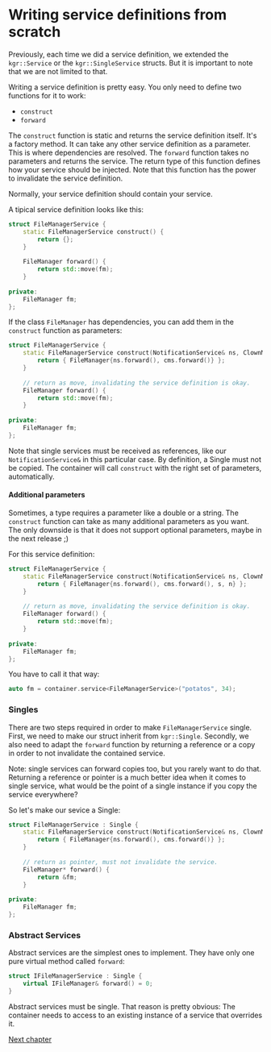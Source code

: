 Writing service definitions from scratch
========================================

Previously, each time we did a service definition, we extended the `kgr::Service` or the `kgr::SingleService` structs. But it is important to note that we are not limited to that.

Writing a service definition is pretty easy. You only need to define two functions for it to work:

 * `construct`
 * `forward`

The `construct` function is static and returns the service definition itself. It's a factory method. It can take any other service definition as a parameter. This is where dependencies are resolved.
The `forward` function takes no parameters and returns the service. The return type of this function defines how your service should be injected. Note that this function has the power to invalidate the service definition.

Normally, your service definition should contain your service.

A tipical service definition looks like this:

```c++
struct FileManagerService {
    static FileManagerService construct() {
        return {};
    }
    
    FileManager forward() {
        return std::move(fm);
    }
    
private:
    FileManager fm;
};
```

If the class `FileManager` has dependencies, you can add them in the `construct` function as parameters:

```c++
struct FileManagerService {
    static FileManagerService construct(NotificationService& ns, ClownMasterService cms) {
        return { FileManager{ns.forward(), cms.forward()} };
    }
    
    // return as move, invalidating the service definition is okay.
    FileManager forward() {
        return std::move(fm);
    }
    
private:
    FileManager fm;
};
```
    
Note that single services must be received as references, like our `NotificationService&` in this particular case. By definition, a Single must not be copied.
The container will call `construct` with the right set of parameters, automatically.

#### Additional parameters

Sometimes, a type requires a parameter like a double or a string. The `construct` function can take as many additional parameters as you want. The only downside is that it does not support optional parameters, maybe in the next release ;)

For this service definition:

```c++
struct FileManagerService {
    static FileManagerService construct(NotificationService& ns, ClownMasterService cms, std::string s, int n) {
        return { FileManager{ns.forward(), cms.forward(), s, n} };
    }
    
    // return as move, invalidating the service definition is okay.
    FileManager forward() {
        return std::move(fm);
    }
    
private:
    FileManager fm;
};
```

You have to call it that way:

```c++
auto fm = container.service<FileManagerService>("potatos", 34);
```

### Singles

There are two steps required in order to make `FileManagerService` single. First, we need to make our struct inherit from `kgr::Single`. Secondly, we also need to adapt the `forward` function by returning a reference or a copy in order to not invalidate the contained service.

Note: single services can forward copies too, but you rarely want to do that. Returning a reference or pointer is a much better idea when it comes to single service, what would be the point of a single instance if you copy the service everywhere?

So let's make our sevice a Single:

```c++
struct FileManagerService : Single {
    static FileManagerService construct(NotificationService& ns, ClownMasterService cms) {
        return { FileManager{ns.forward(), cms.forward()} };
    }
    
    // return as pointer, must not invalidate the service.
    FileManager* forward() {
        return &fm;
    }
    
private:
    FileManager fm;
};
```

### Abstract Services

Abstract services are the simplest ones to implement. They have only one pure virtual method called `forward`:

```c++
struct IFileManagerService : Single {
    virtual IFileManager& forward() = 0;
}
```
    
Abstract services must be single. That reason is pretty obvious: The container needs to access to an existing instance of a service that overrides it.

[Next chapter](section8_generic.md)
